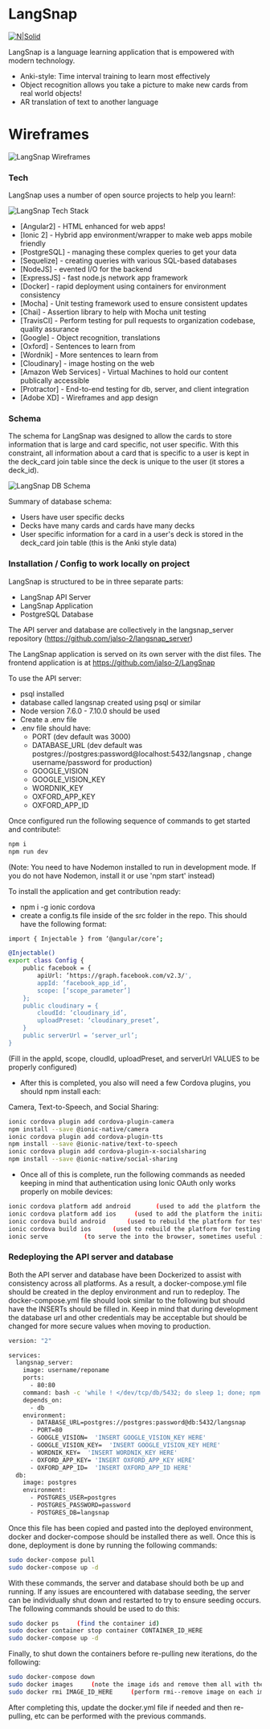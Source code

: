 # LangSnap

[![N|Solid](https://cldup.com/dTxpPi9lDf.thumb.png)](https://nodesource.com/products/nsolid)

LangSnap is a language learning application that is empowered with modern technology.

  - Anki-style: Time interval training to learn most effectively
  - Object recognition allows you take a picture to make new cards from real world objects!
  - AR translation of text to another language

# Wireframes

![LangSnap Wireframes](./langsnap_wireframe.jpg?raw=true "Wireframes")

### Tech

LangSnap uses a number of open source projects to help you learn!:

![LangSnap Tech Stack](./langsnap_tech_stack.jpg?raw=true "Tech Stack")

* [Angular2] - HTML enhanced for web apps!
* [Ionic 2] - Hybrid app environment/wrapper to make web apps mobile friendly
* [PostgreSQL] - managing these complex queries to get your data
* [Sequelize] - creating queries with various SQL-based databases
* [NodeJS] - evented I/O for the backend
* [ExpressJS] - fast node.js network app framework
* [Docker] - rapid deployment using containers for environment consistency
* [Mocha] - Unit testing framework used to ensure consistent updates
* [Chai] - Assertion library to help with Mocha unit testing
* [TravisCI] - Perform testing for pull requests to organization codebase, quality assurance
* [Google] - Object recognition, translations
* [Oxford] - Sentences to learn from
* [Wordnik] - More sentences to learn from
* [Cloudinary] - image hosting on the web
* [Amazon Web Services] - Virtual Machines to hold our content publically accessible
* [Protractor] - End-to-end testing for db, server, and client integration
* [Adobe XD] - Wireframes and app design

### Schema
The schema for LangSnap was designed to allow the cards to store information that is large and card specific, not user specific. 
With this constraint, all information about a card that is specific to a user is kept in the deck_card join table since the deck is 
unique to the user (it stores a deck_id). 

![LangSnap DB Schema](./langsnap_schema.png?raw=true "Schema")

Summary of database schema: 
  - Users have user specific decks
  - Decks have many cards and cards have many decks
  - User specific information for a card in a user's deck is stored in the deck_card join table (this is the Anki style data)

### Installation / Config to work locally on project

LangSnap is structured to be in three separate parts:
  - LangSnap API Server
  - LangSnap Application
  - PostgreSQL Database

The API server and database are collectively in the langsnap_server repository (https://github.com/jalso-2/langsnap_server) 

The LangSnap application is served on its own server with the dist files.
The frontend application is at https://github.com/jalso-2/LangSnap

To use the API server:
  - psql installed
  - database called langsnap created using psql or similar
  - Node version 7.6.0 - 7.10.0 should be used
  - Create a .env file
  - .env file should have:
    - PORT     (dev default was 3000)
    - DATABASE_URL   (dev default was postgres://postgres:password@localhost:5432/langsnap   , change username/password for production)
    - GOOGLE_VISION
    - GOOGLE_VISION_KEY
    - WORDNIK_KEY
    - OXFORD_APP_KEY
    - OXFORD_APP_ID

Once configured run the following sequence of commands to get started and contribute!:
```sh
npm i
npm run dev
```
(Note: You need to have Nodemon installed to run in development mode. If you do not have Nodemon, install it or use 'npm start' instead)

To install the application and get contribution ready:
  - npm i -g ionic cordova
  - create a config.ts file inside of the src folder in the repo. This should have the following format:

```sh
import { Injectable } from ‘@angular/core’;

@Injectable()
export class Config {
    public facebook = {
        apiUrl: ‘https://graph.facebook.com/v2.3/',
        appId: ‘facebook_app_id’,
        scope: [‘scope_parameter’]
    };
    public cloudinary = {
        cloudId: ‘cloudinary_id’,
        uploadPreset: ‘cloudinary_preset’,
    }
    public serverUrl = ‘server_url’;
}
```

(Fill in the appId, scope, cloudId, uploadPreset, and serverUrl VALUES to be properly configured)

  - After this is completed, you also will need a few Cordova plugins, you should npm install each:

Camera, Text-to-Speech, and Social Sharing:
```sh
ionic cordova plugin add cordova-plugin-camera
npm install --save @ionic-native/camera
ionic cordova plugin add cordova-plugin-tts
npm install --save @ionic-native/text-to-speech 
ionic cordova plugin add cordova-plugin-x-socialsharing
npm install --save @ionic-native/social-sharing
```

  - Once all of this is complete, run the following commands as needed keeping in mind that authentication 
    using Ionic OAuth only works properly on mobile devices:

```sh
ionic cordova platform add android       (used to add the platform the initial time)
ionic cordova platform add ios     (used to add the platform the initial time)
ionic cordova build android      (used to rebuild the platform for testing each subsequent time)
ionic cordova build ios      (used to rebuild the platform for testing each subsequent time)
ionic serve          (to serve the into the browser, sometimes useful if auth temporarily disabled on a page)
```

### Redeploying the API server and database
Both the API server and database have been Dockerized to assist with consistency across all platforms. As a 
result, a docker-compose.yml file should be created in the deploy environment and run to redeploy. The 
docker-compose.yml file should look similar to the following but should have the INSERTs should be filled in.
Keep in mind that during development the database url and other credentials may be acceptable but should be 
changed for more secure values when moving to production.

```sh
version: "2"

services:
  langsnap_server:
    image: username/reponame
    ports:
      - 80:80
    command: bash -c 'while ! </dev/tcp/db/5432; do sleep 1; done; npm start;'
    depends_on:
      - db
    environment:
      - DATABASE_URL=postgres://postgres:password@db:5432/langsnap
      - PORT=80
      - GOOGLE_VISION=  'INSERT GOOGLE_VISION_KEY HERE'
      - GOOGLE_VISION_KEY=  'INSERT GOOGLE_VISION_KEY HERE'
      - WORDNIK_KEY=  'INSERT WORDNIK_KEY HERE'
      - OXFORD_APP_KEY= 'INSERT OXFORD_APP_KEY HERE'
      - OXFORD_APP_ID=  'INSERT OXFORD_APP_ID HERE'
  db:
    image: postgres
    environment:
      - POSTGRES_USER=postgres
      - POSTGRES_PASSWORD=password
      - POSTGRES_DB=langsnap
```

Once this file has been copied and pasted into the deployed environment, docker and docker-compose should be installed
there as well. Once this is done, deployment is done by running the following commands:

```sh
sudo docker-compose pull
sudo docker-compose up -d
```

With these commands, the server and database should both be up and running. If any issues are encountered with database 
seeding, the server can be individually shut down and restarted to try to ensure seeding occurs. The following commands 
should be used to do this:

```sh
sudo docker ps     (find the container id)
sudo docker container stop container CONTAINER_ID_HERE
sudo docker-compose up -d
```

Finally, to shut down the containers before re-pulling new iterations, do the following:
```sh
sudo docker-compose down
sudo docker images     (note the image ids and remove them all with the following command)
sudo docker rmi IMAGE_ID_HERE     (perform rmi--remove image on each image id)
```

After completing this, update the docker.yml file if needed and then re-pulling, etc can be performed with the previous commands.
